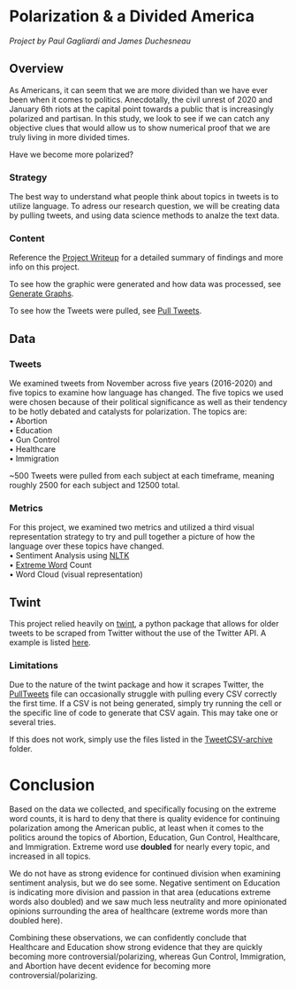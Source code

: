 # Polarization & a Divided America

*Project by Paul Gagliardi and James Duchesneau*

## Overview

As Americans, it can seem that we are more divided than we have ever been when it comes to politics. Anecdotally, the civil unrest of 2020 and January 6th riots at the capital point towards a public that is increasingly polarized and partisan. In this study, we look to see if we can catch any objective clues that would allow us to show numerical proof that we are truly living in more divided times.

Have we become more polarized?
### Strategy

The best way to understand what people think about topics in tweets is to utilize language. To adress our research question, we will be creating data by pulling tweets, and using data science methods to analze the text data.

### Content

Reference the [Project Writeup](Polarization%20%26%20a%20Divided%20America.pdf) for a detailed summary of findings and more info on this project. 

To see how the graphic were generated and how data was processed, see [Generate Graphs](GenerateGraphs.ipynb).

To see how the Tweets were pulled, see [Pull Tweets](PullTweets.ipynb).

## Data
### Tweets

We examined tweets from November across five years (2016-2020) and five topics to examine how language has changed. The five topics we used were chosen because of their political significance as well as their tendency to be hotly debated and catalysts for polarization. The topics are:  
• Abortion  
• Education  
• Gun Control  
• Healthcare  
• Immigration  

~500 Tweets were pulled from each subject at each timeframe, meaning roughly 2500 for each subject and 12500 total.

### Metrics

For this project, we examined two metrics and utilized a third visual representation strategy to try and pull together a picture of how the language over these topics have changed.  
• Sentiment Analysis using [NLTK](https://www.nltk.org/)  
• [Extreme Word](extremewords.txt) Count   
• Word Cloud (visual representation)  

## Twint

This project relied heavily on [twint](https://github.com/twintproject/twint), a python package that allows for older tweets to be scraped from Twitter without the use of the Twitter API. A example is listed [here](twintPullExample.py). 

### Limitations
Due to the nature of the twint package and how it scrapes Twitter, the [PullTweets](PullTweets.ipynb) file can occasionally struggle with pulling every CSV correctly the first time. If a CSV is not being generated, simply try running the cell or the specific line of code to generate that CSV again. This may take one or several tries.

If this does not work, simply use the files listed in the [TweetCSV-archive](TweetCSV_archive) folder.

# Conclusion

Based on the data we collected, and specifically focusing on the extreme word counts, it is hard to deny that there is quality evidence for continuing polarization among the American public, at least when it comes to the politics around the topics of Abortion, Education, Gun Control, Healthcare, and Immigration. Extreme word use **doubled** for nearly every topic, and increased in all topics.

We do not have as strong evidence for continued division when examining sentiment analysis, but we do see some. Negative sentiment on Education is indicating more division and passion in that area (educations extreme words also doubled) and we saw much less neutrality and more opinionated opinions surrounding the area of healthcare (extreme words more than doubled here).

Combining these observations, we can confidently conclude that Healthcare and Education show strong evidence that they are quickly becoming more controversial/polarizing, whereas Gun Control, Immigration, and Abortion have decent evidence for becoming more controversial/polarizing.

